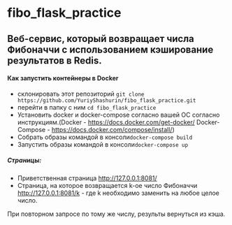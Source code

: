# fibo_flask_practice
## Веб-сервис, который возвращает числа Фибоначчи с использованием кэширование результатов в Redis.

#### Как запустить контейнеры в Docker

* склонировать этот репозиторий ```git clone https://github.com/YuriyShashurin/fibo_flask_practice.git```
* перейти в папку с ним ```cd fibo_flask_practice```
* Установить docker и docker-compose согласно вашей ОС согласно инструкциям.(Docker - https://docs.docker.com/get-docker/ Docker-Compose - https://docs.docker.com/compose/install/)
* Собрать образы командой в консоли```docker-compose build```
* Запустить образы командой в консоли```docker-compose up```


##### Страницы: 
* Приветственная страница http://127.0.0.1:8081/
* Страница, на которое возвращается k-ое число Фибоначчи http://127.0.0.1:8081/k - где k необходимо заменить на любое целое число.

При повторном запросе по тому же числу, результы вернуться из кэша. 
